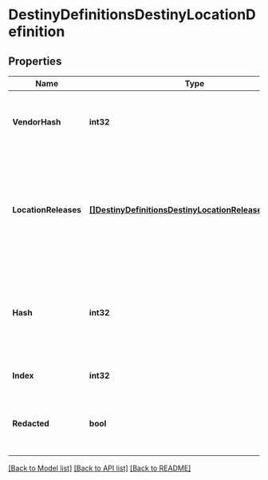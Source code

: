 # DestinyDefinitionsDestinyLocationDefinition

## Properties
Name | Type | Description | Notes
------------ | ------------- | ------------- | -------------
**VendorHash** | **int32** | If the location has a Vendor on it, this is the hash identifier for that Vendor. Look them up with DestinyVendorDefinition. | [optional] 
**LocationReleases** | [**[]DestinyDefinitionsDestinyLocationReleaseDefinition**](Destiny.Definitions.DestinyLocationReleaseDefinition.md) | A Location may refer to different specific spots in the world based on the world&#39;s current state. This is a list of those potential spots, and the data we can use at runtime to determine which one of the spots is the currently valid one. | [optional] 
**Hash** | **int32** | The unique identifier for this entity. Guaranteed to be unique for the type of entity, but not globally.  When entities refer to each other in Destiny content, it is this hash that they are referring to. | [optional] 
**Index** | **int32** | The index of the entity as it was found in the investment tables. | [optional] 
**Redacted** | **bool** | If this is true, then there is an entity with this identifier/type combination, but BNet is not yet allowed to show it. Sorry! | [optional] 

[[Back to Model list]](../README.md#documentation-for-models) [[Back to API list]](../README.md#documentation-for-api-endpoints) [[Back to README]](../README.md)


